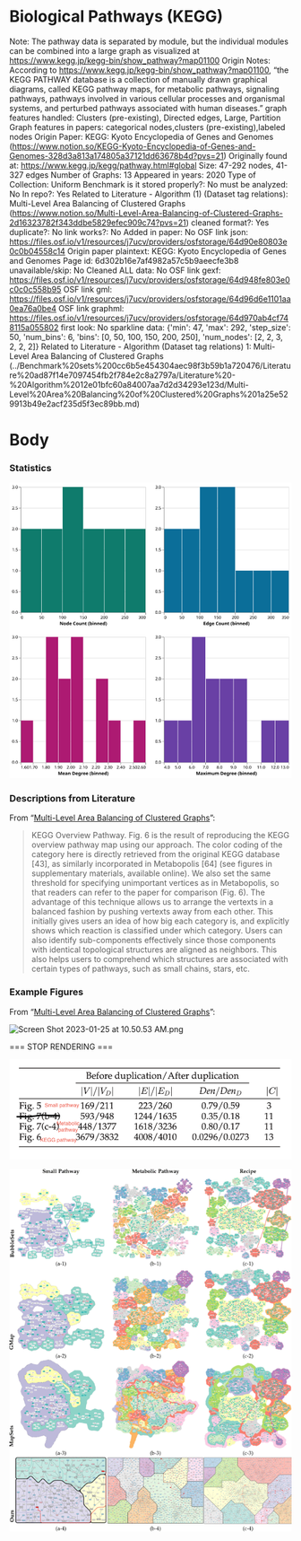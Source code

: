# Biological Pathways (KEGG)

Note: The pathway data is separated by module, but the individual modules can be combined into a large graph as visualized at https://www.kegg.jp/kegg-bin/show_pathway?map01100
Origin Notes: According to https://www.kegg.jp/kegg-bin/show_pathway?map01100, “the KEGG PATHWAY database is a collection of manually drawn graphical diagrams, called KEGG pathway maps, for metabolic pathways, signaling pathways, pathways involved in various cellular processes and organismal systems, and perturbed pathways associated with human diseases.”
graph features handled: Clusters (pre-existing), Directed edges, Large, Partition
Graph features in papers: categorical nodes,clusters (pre-existing),labeled nodes
Origin Paper: KEGG: Kyoto Encyclopedia of Genes and Genomes (https://www.notion.so/KEGG-Kyoto-Encyclopedia-of-Genes-and-Genomes-328d3a813a174805a37121dd63678b4d?pvs=21)
Originally found at: https://www.kegg.jp/kegg/pathway.html#global
Size: 47-292 nodes, 41-327 edges
Number of Graphs: 13
Appeared in years: 2020
Type of Collection: Uniform Benchmark
is it stored properly?: No
must be analyzed: No
In repo?: Yes
Related to Literature - Algorithm (1) (Dataset tag relations): Multi-Level Area Balancing of Clustered Graphs (https://www.notion.so/Multi-Level-Area-Balancing-of-Clustered-Graphs-2d16323782f343ddbe5829efec909c74?pvs=21)
cleaned format?: Yes
duplicate?: No
link works?: No
Added in paper: No
OSF link json: https://files.osf.io/v1/resources/j7ucv/providers/osfstorage/64d90e80803e0c0b04558c14
Origin paper plaintext: KEGG: Kyoto Encyclopedia of Genes and Genomes
Page id: 6d302b16e7af4982a57c5b9aeecfe3b8
unavailable/skip: No
Cleaned ALL data: No
OSF link gexf: https://files.osf.io/v1/resources/j7ucv/providers/osfstorage/64d948fe803e0c0c0c558b95
OSF link gml: https://files.osf.io/v1/resources/j7ucv/providers/osfstorage/64d96d6e1101aa0ea76a0be4
OSF link graphml: https://files.osf.io/v1/resources/j7ucv/providers/osfstorage/64d970ab4cf748115a055802
first look: No
sparkline data: {'min': 47, 'max': 292, 'step_size': 50, 'num_bins': 6, 'bins': [0, 50, 100, 150, 200, 250], 'num_nodes': [2, 2, 3, 2, 2, 2]}
Related to Literature - Algorithm (Dataset tag relations) 1: Multi-Level Area Balancing of Clustered Graphs (../Benchmark%20sets%200cc6b5e454304aec98f3b59b1a720476/Literature%20ad87f14e7097454fb2f784e2c8a2797a/Literature%20-%20Algorithm%2012e01bfc60a84007aa7d2d34293e123d/Multi-Level%20Area%20Balancing%20of%20Clustered%20Graphs%201a25e529913b49e2acf235d5f3ec89bb.md)

# Body

### Statistics

![four_in_one.svg](Biological%20Pathways%20(KEGG)%206d302b16e7af4982a57c5b9aeecfe3b8/four_in_one.svg)

### Descriptions from Literature

From “[Multi-Level Area Balancing of Clustered Graphs](https://doi.org/10.1109/TVCG.2020.3038154)”:

> KEGG Overview Pathway. Fig. 6 is the result of reproducing the KEGG overview pathway map using our approach. The color coding of the category here is directly retrieved from the original KEGG database [43], as similarly incorporated in Metabopolis [64] (see figures in supplementary materials, available online). We also set the same threshold for specifying unimportant vertices as in Metabopolis, so that readers can refer to the paper for comparison (Fig. 6). The advantage of this technique allows us to arrange the vertexts in a balanced fashion by pushing vertexts away from each other. This initially gives users an idea of how big each category is, and explicitly shows which reaction is classified under which category. Users can also identify sub-components effectively since those components with identical topological structures are aligned as neighbors. This also helps users to comprehend which structures are associated with certain types of pathways, such as small chains, stars, etc.
> 

### Example Figures

From “[Multi-Level Area Balancing of Clustered Graphs](https://doi.org/10.1109/TVCG.2020.3038154)”:

![Screen Shot 2023-01-25 at 10.50.53 AM.png](Biological%20Pathways%20(KEGG)%206d302b16e7af4982a57c5b9aeecfe3b8/Screen_Shot_2023-01-25_at_10.50.53_AM.png)

=== STOP RENDERING ===

![Screen Shot 2023-01-25 at 10.52.55 AM.png](Biological%20Pathways%20(KEGG)%206d302b16e7af4982a57c5b9aeecfe3b8/Screen_Shot_2023-01-25_at_10.52.55_AM.png)

![Untitled](Biological%20Pathways%20(KEGG)%206d302b16e7af4982a57c5b9aeecfe3b8/Untitled.png)